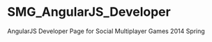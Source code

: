 SMG_AngularJS_Developer
=======================

AngularJS Developer Page for Social Multiplayer Games 2014 Spring
